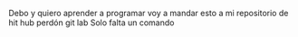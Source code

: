 Debo y quiero aprender a programar
voy a mandar esto a mi repositorio de hit hub
perdón git lab
Solo falta un comando